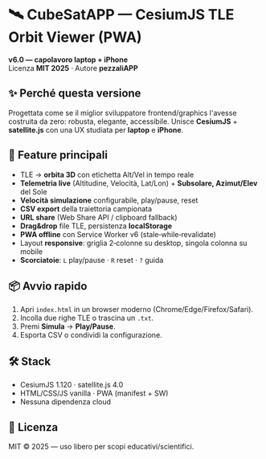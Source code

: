 # 🛰️ CubeSatAPP — CesiumJS TLE Orbit Viewer (PWA)

**v6.0 — capolavoro laptop + iPhone**  
Licenza **MIT 2025** · Autore **pezzaliAPP**

## ✨ Perché questa versione
Progettata come se il miglior sviluppatore frontend/graphics l'avesse costruita da zero: robusta, elegante, accessibile. Unisce **CesiumJS** + **satellite.js** con una UX studiata per **laptop** e **iPhone**.

## 🚀 Feature principali
- TLE → **orbita 3D** con etichetta Alt/Vel in tempo reale
- **Telemetria live** (Altitudine, Velocità, Lat/Lon) + **Subsolare, Azimut/Elev** del Sole
- **Velocità simulazione** configurabile, play/pause, reset
- **CSV export** della traiettoria campionata
- **URL share** (Web Share API / clipboard fallback)
- **Drag&drop** file TLE, persistenza **localStorage**
- **PWA offline** con Service Worker v6 (stale‑while‑revalidate)
- Layout **responsive**: griglia 2‑colonne su desktop, singola colonna su mobile
- **Scorciatoie**: `L` play/pause · `R` reset · `?` guida

## 📦 Avvio rapido
1. Apri `index.html` in un browser moderno (Chrome/Edge/Firefox/Safari).  
2. Incolla due righe TLE o trascina un `.txt`.  
3. Premi **Simula** → **Play/Pause**.  
4. Esporta CSV o condividi la configurazione.

## 🛠️ Stack
- CesiumJS 1.120 · satellite.js 4.0  
- HTML/CSS/JS vanilla · PWA (manifest + SW)  
- Nessuna dipendenza cloud

## 📄 Licenza
MIT © 2025 — uso libero per scopi educativi/scientifici.
